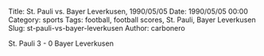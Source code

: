 Title: St. Pauli vs. Bayer Leverkusen, 1990/05/05
Date: 1990/05/05 00:00
Category: sports
Tags: football, football scores, St. Pauli, Bayer Leverkusen
Slug: st-pauli-vs-bayer-leverkusen
Author: carbonero


St. Pauli 3 - 0 Bayer Leverkusen
